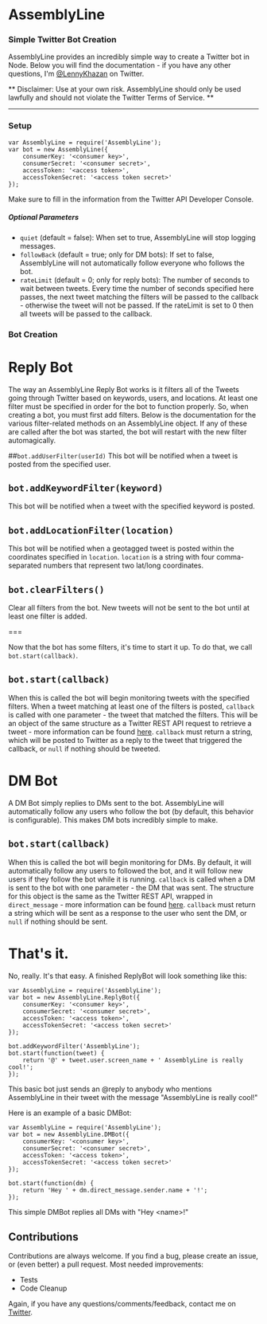 # AssemblyLine
### Simple Twitter Bot Creation


AssemblyLine provides an incredibly simple way to create a Twitter bot in Node. Below you will find the documentation  - if you have any other questions, I'm [@LennyKhazan](http://twitter.com/LennyKhazan) on Twitter.

** Disclaimer: Use at your own risk. AssemblyLine should only be used lawfully and should not violate the Twitter Terms of Service. **

---

### Setup

    var AssemblyLine = require('AssemblyLine');
    var bot = new AssemblyLine({
	    consumerKey: '<consumer key>',
    	consumerSecret: '<consumer secret>',
    	accessToken: '<access token>',
    	accessTokenSecret: '<access token secret>'
    });

Make sure to fill in the information from the Twitter API Developer Console.

##### Optional Parameters
- `quiet` (default = false): When set to true, AssemblyLine will stop logging messages.
- `followBack` (default = true; only for DM bots): If set to false, AssemblyLine will not automatically follow everyone who follows the bot.
- `rateLimit` (default = 0; only for reply bots): The number of seconds to wait between tweets. Every time the number of seconds specified here passes, the next tweet matching the filters will be passed to the callback - otherwise the tweet will not be passed. If the rateLimit is set to 0 then all tweets will be passed to the callback.

### Bot Creation

# Reply Bot
The way an AssemblyLine Reply Bot works is it filters all of the Tweets going through Twitter based on keywords, users, and locations. At least one filter must be specified in order for the bot to function properly. So, when creating a bot, you must first add filters. Below is the documentation for the various filter-related methods on an AssemblyLine object. If any of these are called after the bot was started, the bot will restart with the new filter automagically.


##`bot.addUserFilter(userId)`
This bot will be notified when a tweet is posted from the specified user.

## `bot.addKeywordFilter(keyword)`
This bot will be notified when a tweet with the specified  keyword is posted.

## `bot.addLocationFilter(location)`
This bot will be notified when a geotagged tweet is posted within the coordinates specified in `location`. `location` is a string with four comma-separated numbers that represent two lat/long coordinates.

## `bot.clearFilters()`
Clear all filters from the bot. New tweets will not be sent to the bot until at least one filter is added.

===

Now that the bot has some filters, it's time to start it up. To do that, we call `bot.start(callback)`.

## `bot.start(callback)`
When this is called the bot will begin monitoring tweets with the specified filters. When a tweet matching at least one of the filters is posted, `callback` is called with one parameter - the tweet that matched the filters. This will be an object of the same structure as a Twitter REST API request to retrieve a tweet - more information can be found [here](https://dev.twitter.com/docs/api/1.1/get/statuses/show/%3Aid). `callback` must return a string, which will be posted to Twitter as a reply to the tweet that triggered the callback, or `null` if nothing should be tweeted.

# DM Bot
A DM Bot simply replies to DMs sent to the bot. AssemblyLine will automatically follow any users who follow the bot (by default, this behavior is configurable). This makes DM bots incredibly simple to make.

## `bot.start(callback)`
When this is called the bot will begin monitoring for DMs. By default, it will automatically follow any users to followed the bot, and it will follow new users if they follow the bot while it is running. `callback` is called when a DM is sent to the bot with one parameter - the DM that was sent. The structure for this object is the same as the Twitter REST API, wrapped in `direct_message` - more information can be found [here](https://dev.twitter.com/docs/api/1.1/get/direct_messages/show). `callback` must return a string which will be sent as a response to the user who sent the DM, or `null` if nothing should be sent.

# That's it.

No, really. It's that easy. A finished ReplyBot will look something like this: 

    var AssemblyLine = require('AssemblyLine');
    var bot = new AssemblyLine.ReplyBot({
	    consumerKey: '<consumer key>',
    	consumerSecret: '<consumer secret>',
	    accessToken: '<access token>',
    	accessTokenSecret: '<access token secret>'
    });

    bot.addKeywordFilter('AssemblyLine');
    bot.start(function(tweet) {
	    return '@' + tweet.user.screen_name + ' AssemblyLine is really cool!';
    });

This basic bot just sends an @reply to anybody who mentions AssemblyLine in their tweet with the message "AssemblyLine is really cool!"

Here is an example of a basic DMBot:

    var AssemblyLine = require('AssemblyLine');
    var bot = new AssemblyLine.DMBot({
        consumerKey: '<consumer key>',
    	consumerSecret: '<consumer secret>',
	    accessToken: '<access token>',
    	accessTokenSecret: '<access token secret>'
    });
    
    bot.start(function(dm) {
        return 'Hey ' + dm.direct_message.sender.name + '!';
    });

This simple DMBot replies all DMs with "Hey \<name\>!"

## Contributions

Contributions are always welcome. If you find a bug, please create an issue, or (even better) a pull request. Most needed improvements:

- Tests
- Code Cleanup

Again, if you have any questions/comments/feedback, contact me on [Twitter](http://twitter.com/LennyKhazan).